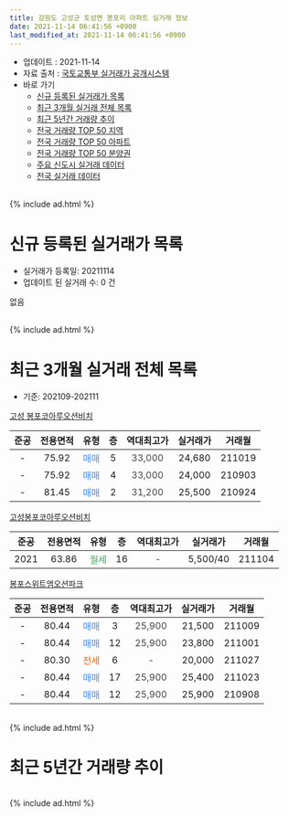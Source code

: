 ```yaml
---
title: 강원도 고성군 토성면 봉포리 아파트 실거래 정보
date: 2021-11-14 06:41:56 +0900
last_modified_at: 2021-11-14 06:41:56 +0900
---
```


* 업데이트 : 2021-11-14
* 자료 출처 : [국토교통부 실거래가 공개시스템](http://rt.molit.go.kr)
* 바로 가기
    * [신규 등록된 실거래가 목록](#신규-등록된-실거래가-목록)
    * [최근 3개월 실거래 전체 목록](#최근-3개월-실거래-전체-목록)
    * [최근 5년간 거래량 추이](#최근-5년간-거래량-추이)
    * [전국 거래량 TOP 50 지역](https://inasie.github.io/apt-trade-info/최근-3개월-전국에서-가장-거래가-많이-발생한-지역)
    * [전국 거래량 TOP 50 아파트](https://inasie.github.io/apt-trade-info/최근-3개월-전국에서-가장-거래가-많이-발생한-아파트)
    * [전국 거래량 TOP 50 분양권](https://inasie.github.io/apt-trade-info/최근-3개월-전국에서-가장-거래가-많이-발생한-분양권)
    * [주요 신도시 실거래 데이터](https://inasie.github.io/apt-trade-info/주요-신도시)
    * [전국 실거래 데이터](https://inasie.github.io/apt-trade-info/전국)
<br>
{% include ad.html %}
<br>

# 신규 등록된 실거래가 목록
* 실거래가 등록일: 20211114
* 업데이트 된 실거래 수: 0 건

없음

<br>
{% include ad.html %}
<br>

# 최근 3개월 실거래 전체 목록
* 기준: 202109-202111


[고성 봉포코아루오션비치](https://search.naver.com/search.naver?query=%EA%B0%95%EC%9B%90%EB%8F%84+%EA%B3%A0%EC%84%B1%EA%B5%B0+%ED%86%A0%EC%84%B1%EB%A9%B4+%EB%B4%89%ED%8F%AC%EB%A6%AC+%EA%B3%A0%EC%84%B1+%EB%B4%89%ED%8F%AC%EC%BD%94%EC%95%84%EB%A3%A8%EC%98%A4%EC%85%98%EB%B9%84%EC%B9%98)

|준공|전용면적|유형|층|역대최고가|실거래가|거래월|
|:---:|:---:|:---:|:---:|:---:|:---:|:---:|
|-|75.92|<span style="color:#4285f3">매매</span>|5|<span style="color:#444444">33,000</span>|24,680|211019|
|-|75.92|<span style="color:#4285f3">매매</span>|4|<span style="color:#444444">33,000</span>|24,000|210903|
|-|81.45|<span style="color:#4285f3">매매</span>|2|<span style="color:#444444">31,200</span>|25,500|210924|

[고성봉포코아루오션비치](https://search.naver.com/search.naver?query=%EA%B0%95%EC%9B%90%EB%8F%84+%EA%B3%A0%EC%84%B1%EA%B5%B0+%ED%86%A0%EC%84%B1%EB%A9%B4+%EB%B4%89%ED%8F%AC%EB%A6%AC+%EA%B3%A0%EC%84%B1%EB%B4%89%ED%8F%AC%EC%BD%94%EC%95%84%EB%A3%A8%EC%98%A4%EC%85%98%EB%B9%84%EC%B9%98)

|준공|전용면적|유형|층|역대최고가|실거래가|거래월|
|:---:|:---:|:---:|:---:|:---:|:---:|:---:|
|2021|63.86|<span style="color:#34a853">월세</span>|16|<span style="color:#444444">-</span>|5,500/40|211104|

[봉포스위트엠오션파크](https://search.naver.com/search.naver?query=%EA%B0%95%EC%9B%90%EB%8F%84+%EA%B3%A0%EC%84%B1%EA%B5%B0+%ED%86%A0%EC%84%B1%EB%A9%B4+%EB%B4%89%ED%8F%AC%EB%A6%AC+%EB%B4%89%ED%8F%AC%EC%8A%A4%EC%9C%84%ED%8A%B8%EC%97%A0%EC%98%A4%EC%85%98%ED%8C%8C%ED%81%AC)

|준공|전용면적|유형|층|역대최고가|실거래가|거래월|
|:---:|:---:|:---:|:---:|:---:|:---:|:---:|
|-|80.44|<span style="color:#4285f3">매매</span>|3|<span style="color:#444444">25,900</span>|21,500|211009|
|-|80.44|<span style="color:#4285f3">매매</span>|12|<span style="color:#444444">25,900</span>|23,800|211001|
|-|80.30|<span style="color:#ff5a00">전세</span>|6|<span style="color:#444444">-</span>|20,000|211027|
|-|80.44|<span style="color:#4285f3">매매</span>|17|<span style="color:#444444">25,900</span>|25,400|211023|
|-|80.44|<span style="color:#4285f3">매매</span>|12|<span style="color:#444444">25,900</span>|25,900|210908|


<br>
{% include ad.html %}
<br>

# 최근 5년간 거래량 추이


<div style="width:100%;">
    <canvas id="deal_progress" height="200"></canvas>
</div>

<script>
new Chart(document.getElementById("deal_progress"), {
    type: 'line',
    data: {
        labels: ['201611','201612','201701','201702','201703','201704','201705','201706','201707','201708','201709','201710','201711','201712','201801','201802','201803','201804','201805','201806','201807','201808','201809','201810','201811','201812','201901','201902','201903','201904','201905','201906','201907','201908','201909','201910','201911','201912','202001','202002','202003','202004','202005','202006','202007','202008','202009','202010','202011','202012','202101','202102','202103','202104','202105','202106','202107','202108','202109','202110','202111'],
        datasets: [{
            label: '매매',
            pointRadius: 1,
            data: [0, 0, 0, 0, 0, 0, 0, 0, 0, 0, 0, 0, 0, 0, 16, 10, 11, 2, 2, 1, 4, 0, 0, 6, 8, 2, 3, 1, 2, 2, 3, 2, 6, 3, 2, 1, 1, 2, 3, 4, 4, 4, 4, 15, 8, 9, 6, 13, 8, 10, 12, 23, 11, 38, 17, 10, 4, 4, 3, 4, 0],
            borderColor: "rgba(255, 201, 14, 1)",
            backgroundColor: "rgba(255, 201, 14, 0.5)",
            fill: false,
            lineTension: 0
        },{
            label: '전월세',
            pointRadius: 1,
            data: [0, 0, 0, 0, 0, 0, 0, 0, 0, 0, 0, 0, 0, 0, 0, 0, 0, 0, 0, 0, 0, 0, 0, 0, 0, 0, 0, 0, 0, 0, 0, 0, 0, 0, 0, 0, 0, 0, 0, 0, 0, 0, 0, 2, 7, 8, 4, 2, 1, 0, 2, 3, 1, 4, 2, 2, 5, 4, 0, 1, 1],
            borderColor: "rgba(0, 141, 185, 1)",
            backgroundColor: "rgba(0, 141, 185, 0.5)",
            fill: false,
            lineTension: 0
        }
        ]
    },
    options: {
        responsive: true,
        title: {
            display: false
        },
        tooltips: {
            mode: 'index',
            intersect: false
        },
        hover: {
            mode: 'nearest',
            intersect: true
        },
        scales: {
            xAxes: [{
                display: true,
                scaleLabel: {
                    display: true,
                    labelString: '년/월'
                }
            }],
            yAxes: [{
                display: true,
                ticks: {
                    suggestedMin: 0,
                },
                scaleLabel: {
                    display: true,
                    labelString: '실거래 수'
                }
            }]
        }
    }
});

</script>


<br>
{% include ad.html %}
<br>

